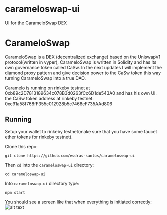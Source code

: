 ﻿# carameloswap-ui
UI for the CarameloSwap DEX
# CarameloSwap

CarameloSwap is a DEX (decentralized exchange) based on the UniswapV1 protocol(written in vyper), CarameloSwap is written in Solidity and has its own governance token called CaSw. In the next updates I will implement the diamond proxy pattern and give decision power to the CaSw token this way turning CarameloSwap into a true DAO.

Caramelo is running on rinkeby testnet at 0xb89c2D7813189634c078B3d0263fCc6D1de543A0 and has his own UI.
the CaSw token address at rinkeby testnet: 0xc91a58f768fF355c012928b5c7468eF735AAd806

## Running

Setup your wallet to rinkeby testnet(make sure that you have some faucet ether tokens for rinkeby testnet).

Clone this repo:

```shell
git clone https://github.com/esdras-santos/carameloswap-ui
```

Then `cd` into the `carameloswap-ui` directory:

```shell
cd carameloswap-ui
```

Into `carameloswap-ui` directory type:

```shell
npm start
```

You should see a screen like that when everything is initiated
correctly:
![alt text](https://github.com/esdras-santos/carameloswap-ui/blob/master/buycs.PNG?raw=true)


